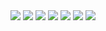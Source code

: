 <img src="http://readme-typing-svg.herokuapp.com?font=ubuntu&color=%2336BCF7&vCenter=true&multiline=true&height=39&lines=Hi+am+TheDT">
<a href="https://discord.com/users/542602170080428063"><img src="https://lanyard.cnrad.dev/api/542602170080428063"></a>
<img src="https://github-readme-stats.vercel.app/api/top-langs/?username=thedtvn&theme=radical"></a>
<img src="https://github-readme-streak-stats.herokuapp.com/?user=thedtvn&theme=radical&hide_border=fals"></a>
<img src="https://github-readme-stats.vercel.app/api?username=thedtvn&show_icons=true&theme=radical"></a>
<img src="https://activity-graph.herokuapp.com/graph?username=thedtvn&theme=react-dark"></a>
<img src="https://komarev.com/ghpvc/?username=thedtvn&style=flat-squar&color=brightgreen"></a>

